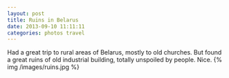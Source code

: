 ```yaml
---
layout: post
title: Ruins in Belarus
date: 2013-09-10 11:11:11
categories: photos travel
---
```


Had a great trip to rural areas of Belarus, mostly to old churches. But found a great ruins of old industrial building, totally unspoiled by people. Nice. 
{% img /images/ruins.jpg %}